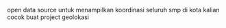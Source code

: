 open data source untuk menampilkan koordinasi seluruh smp di kota kalian
cocok buat project geolokasi
##
